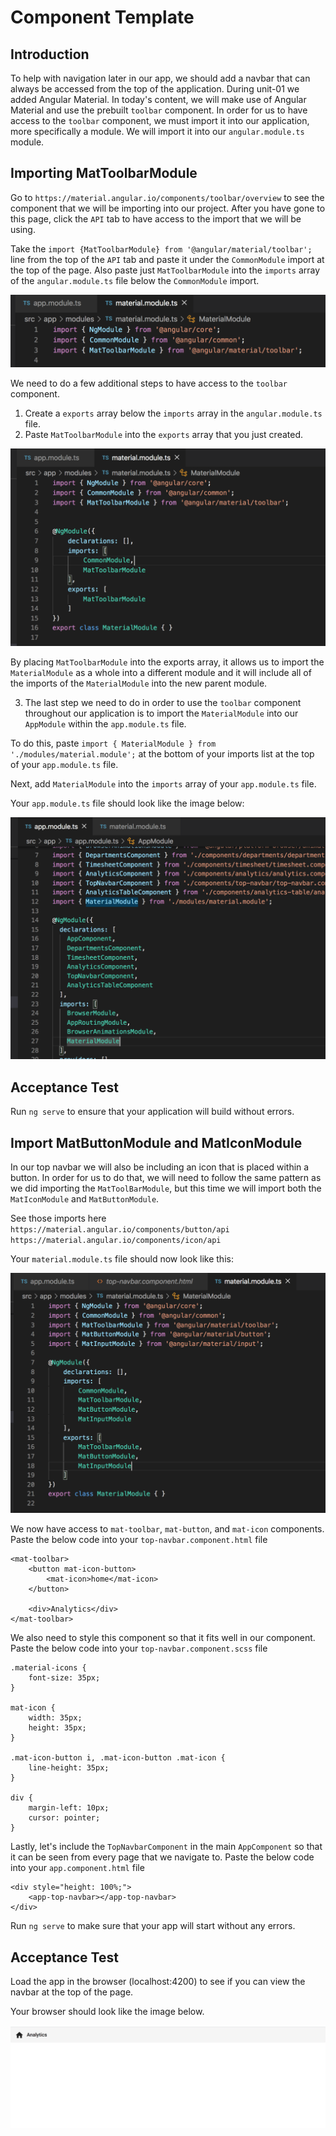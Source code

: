 # Component Template

## Introduction

To help with navigation later in our app, we should add a navbar that can always be accessed from the top of the application. During unit-01 we added Angular Material. In today's content, we will make use of Angular Material and use the prebuilt `toolbar` component. In order for us to have access to the `toolbar` component, we must import it into our application, more specifically a module. We will import it into our `angular.module.ts` module.

## Importing MatToolbarModule

Go to `https://material.angular.io/components/toolbar/overview` to see the component that we will be importing into our project. After you have gone to this page, click the `API` tab to have access to the import that we will be using.

Take the `import {MatToolbarModule} from '@angular/material/toolbar';` line from the top of the `API` tab and paste it under the `CommonModule` import at the top of the page. Also paste just `MatToolbarModule` into the `imports` array of the `angular.module.ts` file below the `CommonModule` import.

![MatToolbarModule import](img/toolbar_import.png)

We need to do a few additional steps to have access to the `toolbar` component.

1. Create a `exports` array below the `imports` array in the `angular.module.ts` file.
2. Paste `MatToolbarModule` into the `exports` array that you just created.

![MatToolbarModule export](img/toolbar_export.png)

By placing `MatToolbarModule` into the exports array, it allows us to import the `MaterialModule` as a whole into a different module and it will include all of the imports of the `MaterialModule` into the new parent module.

3. The last step we need to do in order to use the `toolbar` component throughout our application is to import the `MaterialModule` into our `AppModule` within the `app.module.ts` file.

To do this, paste `import { MaterialModule } from './modules/material.module';` at the bottom of your imports list at the top of your `app.module.ts` file.

Next, add `MaterialModule` into the `imports` array of your `app.module.ts` file.

Your `app.module.ts` file should look like the image below:

![MaterialModule imported](img/material_module.png)

## Acceptance Test

Run `ng serve` to ensure that your application will build without errors.

## Import MatButtonModule and MatIconModule

In our top navbar we will also be including an icon that is placed within a button. In order for us to do that, we will need to follow the same pattern as we did importing the `MatToolBarModule`, but this time we will import both the `MatIconModule` and `MatButtonModule`.

See those imports here
`https://material.angular.io/components/button/api`
`https://material.angular.io/components/icon/api`

Your `material.module.ts` file should now look like this:

![](img/button_icon_imports.png)

We now have access to `mat-toolbar`, `mat-button`, and `mat-icon` components. Paste the below code into your `top-navbar.component.html` file

```
<mat-toolbar>
    <button mat-icon-button>
        <mat-icon>home</mat-icon>
    </button>

    <div>Analytics</div>
</mat-toolbar>
```

We also need to style this component so that it fits well in our component. Paste the below code into your `top-navbar.component.scss` file

```
.material-icons {
    font-size: 35px;
}

mat-icon {
    width: 35px;
    height: 35px;
}

.mat-icon-button i, .mat-icon-button .mat-icon {
    line-height: 35px;
}

div {
    margin-left: 10px;
    cursor: pointer;
}
```

Lastly, let's include the `TopNavbarComponent` in the main `AppComponent` so that it can be seen from every page that we navigate to. Paste the below code into your `app.component.html` file

```
<div style="height: 100%;">
    <app-top-navbar></app-top-navbar>
</div>
```

Run `ng serve` to make sure that your app will start without any errors.

## Acceptance Test

Load the app in the browser (localhost:4200) to see if you can view the navbar at the top of the page.

Your browser should look like the image below.

![](img/navbar.png)


